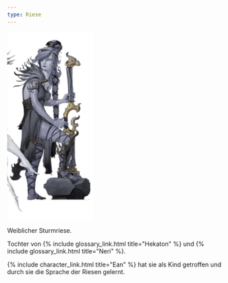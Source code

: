 ```yaml
---
type: Riese
---
```


<img src='/images/skt/serissa.png' class="image-right move-left" style="max-width: 200px" />

Weiblicher Sturmriese.

Tochter von {% include glossary_link.html title="Hekaton" %} und {% include glossary_link.html
title="Neri" %}.

{% include character_link.html title="Ean" %} hat sie als Kind getroffen und durch sie die Sprache
der Riesen gelernt.

<div style="clear: both"></div>
